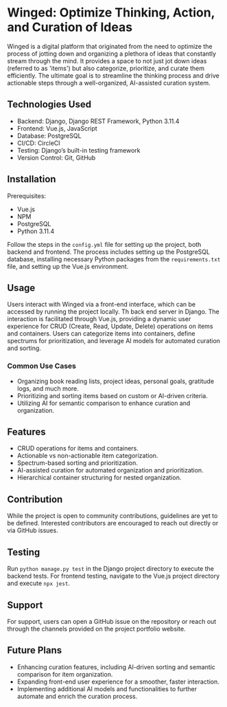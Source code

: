 
# Winged: Optimize Thinking, Action, and Curation of Ideas

Winged is a digital platform that originated from the need to optimize the process of jotting down and organizing a plethora of ideas that constantly stream through the mind. It provides a space to not just jot down ideas (referred to as 'items') but also categorize, prioritize, and curate them efficiently. The ultimate goal is to streamline the thinking process and drive actionable steps through a well-organized, AI-assisted curation system.

## Technologies Used

- Backend: Django, Django REST Framework, Python 3.11.4
- Frontend: Vue.js, JavaScript
- Database: PostgreSQL
- CI/CD: CircleCI
- Testing: Django’s built-in testing framework
- Version Control: Git, GitHub

## Installation

Prerequisites:
- Vue.js
- NPM
- PostgreSQL
- Python 3.11.4

Follow the steps in the `config.yml` file for setting up the project, both backend and frontend. The process includes setting up the PostgreSQL database, installing necessary Python packages from the `requirements.txt` file, and setting up the Vue.js environment.

## Usage

Users interact with Winged via a front-end interface, which can be accessed by running the project locally. Th back end server in Django. The interaction is facilitated through Vue.js, providing a dynamic user experience for CRUD (Create, Read, Update, Delete) operations on items and containers. Users can categorize items into containers, define spectrums for prioritization, and leverage AI models for automated curation and sorting.

### Common Use Cases
- Organizing book reading lists, project ideas, personal goals, gratitude logs, and much more.
- Prioritizing and sorting items based on custom or AI-driven criteria.
- Utilizing AI for semantic comparison to enhance curation and organization.

## Features

- CRUD operations for items and containers.
- Actionable vs non-actionable item categorization.
- Spectrum-based sorting and prioritization.
- AI-assisted curation for automated organization and prioritization.
- Hierarchical container structuring for nested organization.

## Contribution

While the project is open to community contributions, guidelines are yet to be defined. Interested contributors are encouraged to reach out directly or via GitHub issues.

## Testing

Run `python manage.py test` in the Django project directory to execute the backend tests. For frontend testing, navigate to the Vue.js project directory and execute `npx jest`.

## Support

For support, users can open a GitHub issue on the repository or reach out through the channels provided on the project portfolio website.

## Future Plans

- Enhancing curation features, including AI-driven sorting and semantic comparison for item organization.
- Expanding front-end user experience for a smoother, faster interaction.
- Implementing additional AI models and functionalities to further automate and enrich the curation process.